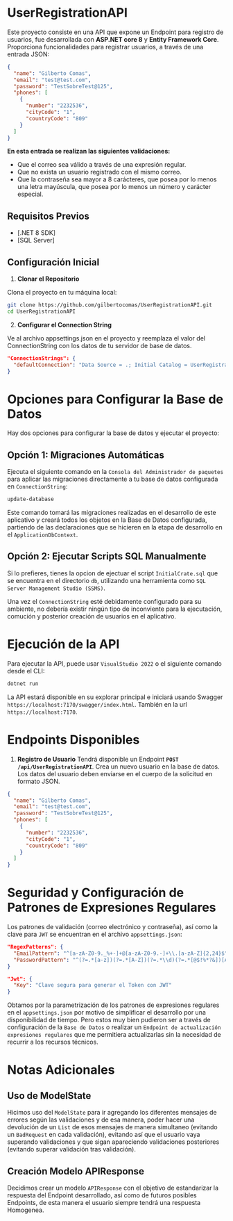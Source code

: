 # UserRegistrationAPI

Este proyecto consiste en una API que expone un Endpoint para registro de
usuarios, fue desarrollada con **ASP.NET core 8** y **Entity Framework Core**.
Proporciona funcionalidades para registrar usuarios, a través de una entrada
JSON:

```json
{
  "name": "Gilberto Comas",
  "email": "test@test.com",
  "password": "TestSobreTest@125",
  "phones": [
    {
      "number": "2232536",
      "cityCode": "1",
      "countryCode": "809"
    }
  ]
}
```

**En esta entrada se realizan las siguientes validaciones:**

- Que el correo sea válido a través de una expresión regular.
- Que no exista un usuario registrado con el mismo correo.
- Que la contraseña sea mayor a 8 carácteres, que posea por lo menos una letra
  mayúscula, que posea por lo menos un número y carácter especial.

## Requisitos Previos

- [.NET 8 SDK]
- [SQL Server]

## Configuración Inicial

1. **Clonar el Repositorio**

Clona el proyecto en tu máquina local:

```bash
git clone https://github.com/gilbertocomas/UserRegistrationAPI.git
cd UserRegistrationAPI
```

2. **Configurar el Connection String**

Ve al archivo appsettings.json en el proyecto y reemplaza el valor del
ConnectionString con los datos de tu servidor de base de datos.

```json
"ConnectionStrings": {
  "defaultConnection": "Data Source = .; Initial Catalog = UserRegistrationDB; Integrated Security = True; TrustServerCertificate = True"
}
```

# Opciones para Configurar la Base de Datos

Hay dos opciones para configurar la base de datos y ejecutar el proyecto:

## Opción 1: Migraciones Automáticas

Ejecuta el siguiente comando en la `Consola del Administrador de paquetes` para
aplicar las migraciones directamente a tu base de datos configurada en
`ConnectionString`:

```bash
update-database
```

Este comando tomará las migraciones realizadas en el desarrollo de este
aplicativo y creará todos los objetos en la Base de Datos configurada, partiendo
de las declaraciones que se hicieren en la etapa de desarrollo en el
`ApplicationDbContext`.

## Opción 2: Ejecutar Scripts SQL Manualmente

Si lo prefieres, tienes la opcion de ejectuar el script `InitialCrate.sql` que
se encuentra en el directorio `db`, utilizando una herramienta como
`SQL Server Management Studio (SSMS)`.

Una vez el `ConnectionString` esté debidamente configurado para su ambiente, no
debería existir ningún tipo de inconviente para la ejecutación, comución y
posterior creación de usuarios en el aplicativo.

# Ejecución de la API

Para ejecutar la API, puede usar `VisualStudio 2022` o el siguiente comando
desde el CLI:

```bash
dotnet run
```

La API estará disponible en su explorar principal e iniciará usando Swagger `https://localhost:7170/swagger/index.html`. También en la url `https://localhost:7170`.

# Endpoints Disponibles

1. **Registro de Usuario** 
   Tendrá disponible un Endpoint **`POST` `/api/UserRegistrationAPI`**. Crea un nuevo usuario
   en la base de datos. Los datos del usuario deben enviarse en el cuerpo de la
   solicitud en formato JSON.

```json
{
  "name": "Gilberto Comas",
  "email": "test@test.com",
  "password": "TestSobreTest@125",
  "phones": [
    {
      "number": "2232536",
      "cityCode": "1",
      "countryCode": "809"
    }
  ]
}
```

# Seguridad y Configuración de Patrones de Expresiones Regulares

Los patrones de validación (correo electrónico y contraseña), así como la clave
para `JWT` se encuentran en el archivo `appsettings.json`:

```json
"RegexPatterns": {
  "EmailPattern": "^[a-zA-Z0-9._%+-]+@[a-zA-Z0-9.-]+\\.[a-zA-Z]{2,24}$",
  "PasswordPattern": "^(?=.*[a-z])(?=.*[A-Z])(?=.*\\d)(?=.*[@$!%*?&])[A-Za-z\\d@$!%*?&]{8,}$"
}
```

```json
"Jwt": {
  "Key": "Clave segura para generar el Token con JWT"
}
```

Obtamos por la parametrización de los patrones de expresiones regulares en el
`appsettings.json` por motivo de simplificar el desarrollo por una
disponibilidad de tiempo. Pero estos muy bien pudieron ser a través de
configuración de la `Base de Datos` o realizar un
`Endpoint de actualización expresiones regulares` que me permitiera
actualizarlas sin la necesidad de recurrir a los recursos técnicos.

# Notas Adicionales

## Uso de ModelState

Hicimos uso del `ModelState` para ir agregando los diferentes mensajes de
errores según las validaciones y de esa manera, poder hacer una devolución de un
`List` de esos mensajes de manera simultaneo (evitando un `BadRequest` en cada
validación), evitando así que el usuario vaya superando validaciones y que sigan
apareciendo validaciones posteriores (evitando superar validación tras
validación).

## Creación Modelo APIResponse

Decidimos crear un modelo `APIResponse` con el objetivo de estandarizar la
respuesta del Endpoint desarrollado, así como de futuros posibles Endpoints, de
esta manera el usuario siempre tendrá una respuesta Homogenea.
